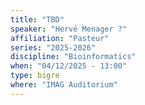 ```yaml
---
title: "TBD"
speaker: "Hervé Menager ?"
affiliation: "Pasteur"
series: "2025-2026"
discipline: "Bioinformatics"
when: "04/12/2025 - 13:00"
type: bigre
where: "IMAG Auditorium"
---
```


